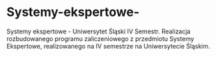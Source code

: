 # Systemy-ekspertowe-
Systemy ekspertowe - Uniwersytet Śląski IV Semestr.  Realizacja rozbudowanego programu zaliczeniowego z przedmiotu Systemy Ekspertowe, realizowanego na IV semestrze na Uniwersytecie Śląskim.

